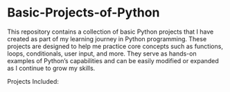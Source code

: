 # Basic-Projects-of-Python
This repository contains a collection of basic Python projects that I have created as part of my learning journey in Python programming. These projects are designed to help me practice core concepts such as functions, loops, conditionals, user input, and more. They serve as hands-on examples of Python’s capabilities and can be easily modified or expanded as I continue to grow my skills.

Projects Included:
